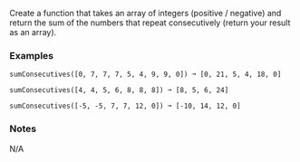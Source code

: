 Create a function that takes an array of integers (positive / negative) and return the sum of the numbers that repeat consecutively (return your result as an array).


### Examples ###
    sumConsecutives([0, 7, 7, 7, 5, 4, 9, 9, 0]) ➞ [0, 21, 5, 4, 18, 0]

    sumConsecutives([4, 4, 5, 6, 8, 8, 8]) ➞ [8, 5, 6, 24]

    sumConsecutives([-5, -5, 7, 7, 12, 0]) ➞ [-10, 14, 12, 0]


### Notes ###
N/A